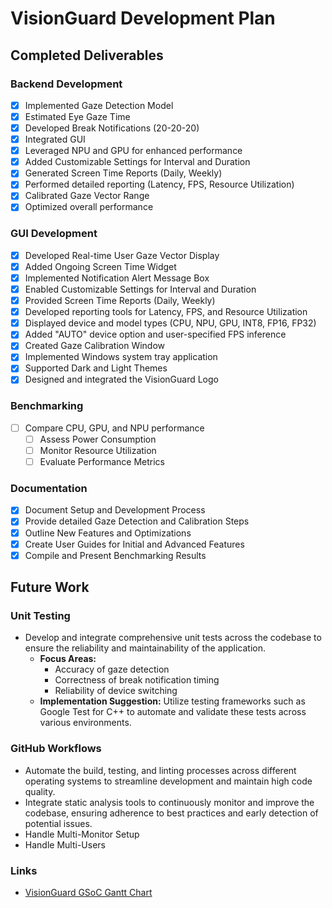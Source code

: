 # VisionGuard Development Plan

## Completed Deliverables

### Backend Development

- [x] Implemented Gaze Detection Model
- [x] Estimated Eye Gaze Time
- [x] Developed Break Notifications (20-20-20)
- [x] Integrated GUI
- [x] Leveraged NPU and GPU for enhanced performance
- [x] Added Customizable Settings for Interval and Duration
- [x] Generated Screen Time Reports (Daily, Weekly)
- [x] Performed detailed reporting (Latency, FPS, Resource Utilization)
- [x] Calibrated Gaze Vector Range
- [x] Optimized overall performance

### GUI Development

- [x] Developed Real-time User Gaze Vector Display
- [x] Added Ongoing Screen Time Widget
- [x] Implemented Notification Alert Message Box
- [x] Enabled Customizable Settings for Interval and Duration
- [x] Provided Screen Time Reports (Daily, Weekly)
- [x] Developed reporting tools for Latency, FPS, and Resource Utilization
- [x] Displayed device and model types (CPU, NPU, GPU, INT8, FP16, FP32)
- [x] Added "AUTO" device option and user-specified FPS inference
- [x] Created Gaze Calibration Window
- [x] Implemented Windows system tray application
- [x] Supported Dark and Light Themes
- [x] Designed and integrated the VisionGuard Logo

### Benchmarking

- [ ] Compare CPU, GPU, and NPU performance
  - [ ] Assess Power Consumption
  - [ ] Monitor Resource Utilization
  - [ ] Evaluate Performance Metrics

### Documentation

- [x] Document Setup and Development Process
- [x] Provide detailed Gaze Detection and Calibration Steps
- [x] Outline New Features and Optimizations
- [x] Create User Guides for Initial and Advanced Features
- [x] Compile and Present Benchmarking Results

## Future Work

### Unit Testing

- Develop and integrate comprehensive unit tests across the codebase to ensure the reliability and maintainability of the application.
  - **Focus Areas:**  
    - Accuracy of gaze detection
    - Correctness of break notification timing
    - Reliability of device switching
  - **Implementation Suggestion:** Utilize testing frameworks such as Google Test for C++ to automate and validate these tests across various environments.

### GitHub Workflows

- Automate the build, testing, and linting processes across different operating systems to streamline development and maintain high code quality.
- Integrate static analysis tools to continuously monitor and improve the codebase, ensuring adherence to best practices and early detection of potential issues.
- Handle Multi-Monitor Setup
- Handle Multi-Users

### Links

- [VisionGuard GSoC Gantt Chart](https://docs.google.com/spreadsheets/d/1CfnZK7eUM7_uEG4tkpvwrrlmc7pPPsqp847bD5i0BZQ/edit?usp=sharing)
